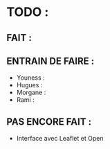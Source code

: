 # TODO : 

## FAIT :

## ENTRAIN DE FAIRE : 
- Youness :
- Hugues :
- Morgane :
- Rami :
  
## PAS ENCORE FAIT : 
- Interface avec Leaflet et Open
